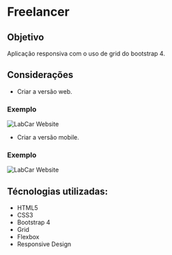 # Freelancer

## Objetivo

Aplicação responsiva com o uso de grid do bootstrap 4.

## Considerações

* Criar a versão web.

### Exemplo
![LabCar Website]()

* Criar a versão mobile.

### Exemplo
![LabCar Website]()

## Técnologias utilizadas:

* HTML5
* CSS3
* Bootstrap 4
* Grid
* Flexbox
* Responsive Design